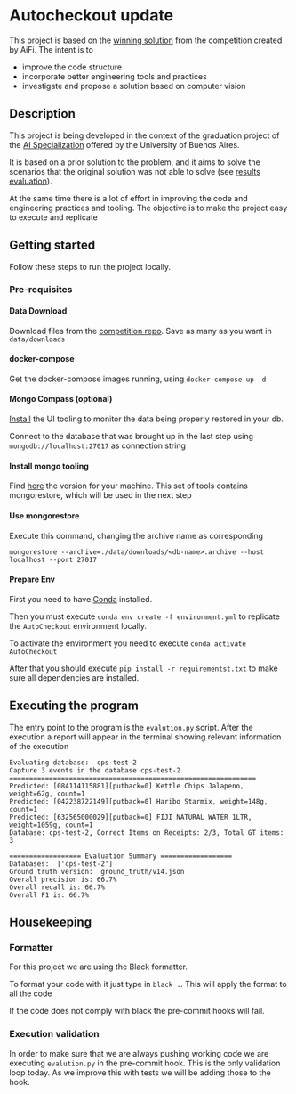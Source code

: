 # Autocheckout update

This project is based on the [winning solution](https://github.com/AutoCheckout-CMU/AutoCheckout) from the competition created by AiFi. The intent is to 

- improve the code structure
- incorporate better engineering tools and practices
- investigate and propose a solution based on computer vision

## Description

This project is being developed in the context of the graduation project of the 
[AI Specialization](https://lse.posgrados.fi.uba.ar/posgrados/especializaciones/inteligencia-artificial) offered by the 
University of Buenos Aires.

It is based on a prior solution to the problem, and it aims to solve the scenarios that the original solution was not 
able to solve (see [results evaluation](evaluation.md)).

At the same time there is a lot of effort in improving the code and engineering practices and tooling. The objective is 
to make the project easy to execute and replicate

## Getting started

Follow these steps to run the project locally.

### Pre-requisites

#### Data Download

Download files from the [competition repo](https://github.com/JoaoDiogoFalcao/AutoCheckout/blob/master/README.md). 
Save as many as you want in `data/downloads`

#### docker-compose

Get the docker-compose images running, using `docker-compose up -d`

#### Mongo Compass (optional)

[Install](https://www.mongodb.com/try/download/compass) the UI tooling to monitor the data being properly restored in 
your db.

Connect to the database that was brought up in the last step using `mongodb://localhost:27017` as connection string

#### Install mongo tooling

Find [here](https://www.mongodb.com/try/download/database-tools) the version for your machine. This set of tools
contains mongorestore, which will be used in the next step

#### Use mongorestore

Execute this command, changing the archive name as corresponding

`mongorestore --archive=./data/downloads/<db-name>.archive --host localhost --port 27017`

#### Prepare Env

First you need to have [Conda](https://conda.io/projects/conda/en/latest/user-guide/install/index.html) installed.

Then you must execute `conda env create -f environment.yml` to replicate the `AutoCheckout` environment locally.

To activate the environment you need to execute `conda activate AutoCheckout`

After that you should execute `pip install -r requirementst.txt` to make sure all dependencies are installed.

## Executing the program

The entry point to the program is the `evalution.py` script. After the execution a report will appear in the terminal
showing relevant information of the execution

```
Evaluating database:  cps-test-2
Capture 3 events in the database cps-test-2
==============================================================
Predicted: [084114115881][putback=0] Kettle Chips Jalapeno, weight=62g, count=1
Predicted: [042238722149][putback=0] Haribo Starmix, weight=148g, count=1
Predicted: [632565000029][putback=0] FIJI NATURAL WATER 1LTR, weight=1059g, count=1
Database: cps-test-2, Correct Items on Receipts: 2/3, Total GT items: 3

================== Evaluation Summary ==================
Databases:  ['cps-test-2']
Ground truth version:  ground_truth/v14.json
Overall precision is: 66.7%
Overall recall is: 66.7%
Overall F1 is: 66.7%
```

## Housekeeping

### Formatter

For this project we are using the Black formatter.

To format your code with it just type in `black .`. This will apply the format to all the code

If the code does not comply with black the pre-commit hooks will fail.

### Execution validation

In order to make sure that we are always pushing working code we are executing `evalution.py` in the pre-commit hook.
This is the only validation loop today. As we improve this with tests we will be adding those to the hook.